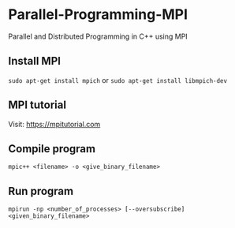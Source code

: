 # Parallel-Programming-MPI
Parallel and Distributed Programming in C++ using MPI

## Install MPI
```sudo apt-get install mpich```
or
```sudo apt-get install libmpich-dev```

## MPI tutorial
Visit: https://mpitutorial.com

## Compile program
```mpic++ <filename> -o <give_binary_filename>```

## Run program
```mpirun -np <number_of_processes> [--oversubscribe] <given_binary_filename>```
